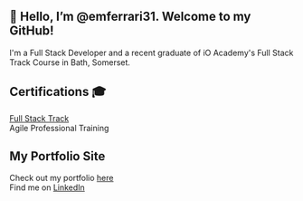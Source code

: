 ## 👋 Hello, I’m @emferrari31. Welcome to my GitHub!

I'm a Full Stack Developer and a recent graduate of iO Academy's Full Stack Track Course in Bath, Somerset. 

## Certifications 🎓
[Full Stack Track](https://io-academy.uk/courses/full-stack-track/) <br/>
Agile Professional Training <br/>

## My Portfolio Site 
Check out my portfolio [here](https://emferrari31.github.io/emmaferrari/) <br/>
Find me on [LinkedIn](https://www.linkedin.com/in/ferrariemma1610/) 
